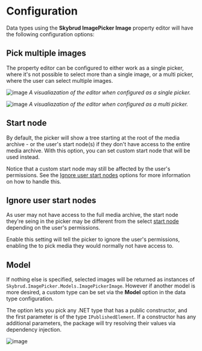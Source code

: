 # Configuration

Data types using the **Skybrud ImagePicker Image** property editor will have the following configuration options:

## Pick multiple images

The property editor can be configured to either work as a single picker, where it's not possible to select more than a single image, or a multi picker, where the user can select multiple images.

![image](https://user-images.githubusercontent.com/3634580/139288880-417784bb-88c6-4ed1-aba6-0e16f0161942.png)
_A visualiazation of the editor when configured as a single picker._

![image](https://user-images.githubusercontent.com/3634580/139289146-a747c893-3269-46d3-8d81-f8a9fa8a97e4.png)
_A visualiazation of the editor when configured as a multi picker._

## Start node

By default, the picker will show a tree starting at the root of the media archive - or the user's start node(s) if they don't have access to the entire media archive. With this option, you can set custom start node that will be used instead.

Notice that a custom start node may still be affected by the user's permissions. See the [Ignore user start nodes](#ignore-user-start-nodes) options for more information on how to handle this.

## Ignore user start nodes

As user may not have access to the full media archive, the start node they're seing in the picker may be different from the select [start node](#start-node) depending on the user's permissions.

Enable this setting will tell the picker to ignore the user's permissions, enabling the to pick media they would normally not have access to.

## Model

If nothing else is specified, selected images will be returned as instances of <code>Skybrud.ImagePicker.Models.ImagePickerImage</code>. However if another model is more desired, a custom type can be set via the **Model** option in the data type configuration.

The option lets you pick any .NET type that has a public constructor, and the first parameter is of the type `IPublishedElement`. If a constructor has any additional parameters, the package will try resolving their values via dependency injection.

![image](https://user-images.githubusercontent.com/3634580/139287004-2a2f65d1-f660-498c-85d1-eb502b833c3e.png)